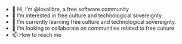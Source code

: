- 👋 Hi, I’m @loxalibre, a free software community
- 👀 I’m interested in free culture and technological sovereignty.
- 🌱 I’m currently learning free culture and technological sovereignty.
- 💞️ I’m looking to collaborate on communities related to free culture
- 📫 How to reach me 

<!---
loxalibre/loxalibre is a ✨ special ✨ repository because its `README.md` (this file) appears on your GitHub profile.
You can click the Preview link to take a look at your changes.
--->
